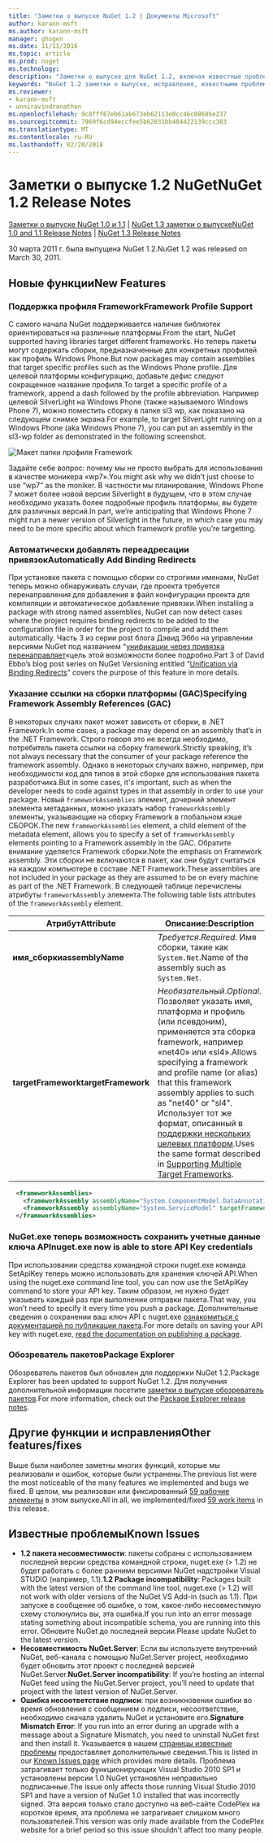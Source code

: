 ```yaml
---
title: "Заметки о выпуске NuGet 1.2 | Документы Microsoft"
author: karann-msft
ms.author: karann-msft
manager: ghogen
ms.date: 11/11/2016
ms.topic: article
ms.prod: nuget
ms.technology: 
description: "Заметки о выпуске для NuGet 1.2, включая известные проблемы, исправленные ошибки, добавленные функции и DCR."
keywords: "NuGet 1.2 заметки о выпуске, исправления, известными проблемами, добавлены функции, DCR"
ms.reviewer:
- karann-msft
- unniravindranathan
ms.openlocfilehash: 9c8fff67eb61ab673eb62113e0cc46c0868be237
ms.sourcegitcommit: 7969f6cd94eccfee5b62031bb404422139ccc383
ms.translationtype: MT
ms.contentlocale: ru-RU
ms.lasthandoff: 02/20/2018
---
```

# <a name="nuget-12-release-notes"></a><span data-ttu-id="7c572-104">Заметки о выпуске 1.2 NuGet</span><span class="sxs-lookup"><span data-stu-id="7c572-104">NuGet 1.2 Release Notes</span></span>

<span data-ttu-id="7c572-105">[Заметки о выпуске NuGet 1.0 и 1.1](../release-notes/nuget-1.1.md) | [NuGet 1.3 заметки о выпуске](../release-notes/nuget-1.3.md)</span><span class="sxs-lookup"><span data-stu-id="7c572-105">[NuGet 1.0 and 1.1 Release Notes](../release-notes/nuget-1.1.md) | [NuGet 1.3 Release Notes](../release-notes/nuget-1.3.md)</span></span>

<span data-ttu-id="7c572-106">30 марта 2011 г. была выпущена NuGet 1.2.</span><span class="sxs-lookup"><span data-stu-id="7c572-106">NuGet 1.2 was released on March 30, 2011.</span></span>

## <a name="new-features"></a><span data-ttu-id="7c572-107">Новые функции</span><span class="sxs-lookup"><span data-stu-id="7c572-107">New Features</span></span>

### <a name="framework-profile-support"></a><span data-ttu-id="7c572-108">Поддержка профиля Framework</span><span class="sxs-lookup"><span data-stu-id="7c572-108">Framework Profile Support</span></span>

<span data-ttu-id="7c572-109">С самого начала NuGet поддерживается наличие библиотек ориентироваться на различные платформы.</span><span class="sxs-lookup"><span data-stu-id="7c572-109">From the start, NuGet supported having libraries target different frameworks.</span></span> <span data-ttu-id="7c572-110">Но теперь пакеты могут содержать сборки, предназначенные для конкретных профилей как профиль Windows Phone.</span><span class="sxs-lookup"><span data-stu-id="7c572-110">But now packages may contain assemblies that target specific profiles such as the Windows Phone profile.</span></span> <span data-ttu-id="7c572-111">Для целевой платформы конфигурацию, добавьте дефис следуют сокращенное название профиля.</span><span class="sxs-lookup"><span data-stu-id="7c572-111">To target a specific profile of a framework, append a dash followed by the profile abbreviation.</span></span> <span data-ttu-id="7c572-112">Например целевой SilverLight на Windows Phone (также называемого Windows Phone 7), можно поместить сборку в папке sl3 wp, как показано на следующем снимке экрана.</span><span class="sxs-lookup"><span data-stu-id="7c572-112">For example, to target SilverLight running on a Windows Phone (aka Windows Phone 7), you can put an assembly in the sl3-wp folder as demonstrated in the following screenshot.</span></span>

![Макет папки профиля Framework](./media/framework-profile-support.png)

<span data-ttu-id="7c572-114">Задайте себе вопрос: почему мы не просто выбрать для использования в качестве моникера «wp7».</span><span class="sxs-lookup"><span data-stu-id="7c572-114">You might ask why we didn’t just choose to use “wp7” as the moniker.</span></span> <span data-ttu-id="7c572-115">В частности мы планирование, Windows Phone 7 может более новой версии Silverlight в будущем, что в этом случае необходимо указать более подробные профиль платформы, вы будете для различных версий.</span><span class="sxs-lookup"><span data-stu-id="7c572-115">In part, we’re anticipating that Windows Phone 7 might run a newer version of Silverlight in the future, in which case you may need to be more specific about which framework profile you’re targetting.</span></span>

### <a name="automatically-add-binding-redirects"></a><span data-ttu-id="7c572-116">Автоматически добавлять переадресации привязок</span><span class="sxs-lookup"><span data-stu-id="7c572-116">Automatically Add Binding Redirects</span></span>

<span data-ttu-id="7c572-117">При установке пакета с помощью сборки со строгими именами, NuGet теперь можно обнаруживать случаи, где проекта требуется перенаправления для добавления в файл конфигурации проекта для компиляции и автоматическое добавление привязки.</span><span class="sxs-lookup"><span data-stu-id="7c572-117">When installing a package with strong named assemblies, NuGet can now detect cases where the project requires binding redirects to be added to the configuration file in order for the project to compile and add them automatically.</span></span> <span data-ttu-id="7c572-118">Часть 3 из серии post блога Дэвид Эббо на управлении версиями NuGet под названием "[унификации через привязка перенаправляет](http://blog.davidebbo.com/2011/01/nuget-versioning-part-3-unification-via.html)«цель этой возможности более подробно.</span><span class="sxs-lookup"><span data-stu-id="7c572-118">Part 3 of David Ebbo’s blog post series on NuGet Versioning entitled “[Unification via Binding Redirects](http://blog.davidebbo.com/2011/01/nuget-versioning-part-3-unification-via.html)” covers the purpose of this feature in more details.</span></span>

<a name="framework-assembly-refs"></a>

### <a name="specifying-framework-assembly-references-gac"></a><span data-ttu-id="7c572-119">Указание ссылки на сборки платформы (GAC)</span><span class="sxs-lookup"><span data-stu-id="7c572-119">Specifying Framework Assembly References (GAC)</span></span>

<span data-ttu-id="7c572-120">В некоторых случаях пакет может зависеть от сборки, в .NET Framework.</span><span class="sxs-lookup"><span data-stu-id="7c572-120">In some cases, a package may depend on an assembly that’s in the .NET Framework.</span></span> <span data-ttu-id="7c572-121">Строго говоря это не всегда необходимо, потребитель пакета ссылки на сборку framework.</span><span class="sxs-lookup"><span data-stu-id="7c572-121">Strictly speaking, it’s not always necessary that the consumer of your package reference the framework assembly.</span></span> <span data-ttu-id="7c572-122">Однако в некоторых случаях важно, например, при необходимости код для типов в этой сборке для использования пакета разработчика.</span><span class="sxs-lookup"><span data-stu-id="7c572-122">But in some cases, it's important, such as when the developer needs to code against types in that assembly in order to use your package.</span></span> <span data-ttu-id="7c572-123">Новый `frameworkAssemblies` элемент, дочерний элемент элемента метаданных, можно указать набор `frameworkAssembly` элементы, указывающие на сборку Framework в глобальном кэше СБОРОК.</span><span class="sxs-lookup"><span data-stu-id="7c572-123">The new `frameworkAssemblies` element, a child element of the metadata element, allows you to specify a set of `frameworkAssembly` elements pointing to a Framework assembly in the GAC.</span></span> <span data-ttu-id="7c572-124">Обратите внимание уделяется Framework сборки.</span><span class="sxs-lookup"><span data-stu-id="7c572-124">Note the emphasis on Framework assembly.</span></span>
<span data-ttu-id="7c572-125">Эти сборки не включаются в пакет, как они будут считаться на каждом компьютере в составе .NET Framework.</span><span class="sxs-lookup"><span data-stu-id="7c572-125">These assemblies are not included in your package as they are assumed to be on every machine  as part of the .NET Framework.</span></span> <span data-ttu-id="7c572-126">В следующей таблице перечислены атрибуты `frameworkAssembly` элемента.</span><span class="sxs-lookup"><span data-stu-id="7c572-126">The following table lists attributes of the `frameworkAssembly` element.</span></span>


|<span data-ttu-id="7c572-127">Атрибут</span><span class="sxs-lookup"><span data-stu-id="7c572-127">Attribute</span></span> |<span data-ttu-id="7c572-128">Описание:</span><span class="sxs-lookup"><span data-stu-id="7c572-128">Description</span></span>|
|----------------|-----------|
|<span data-ttu-id="7c572-129">**имя_сборки**</span><span class="sxs-lookup"><span data-stu-id="7c572-129">**assemblyName**</span></span>|<span data-ttu-id="7c572-130">*Требуется*.</span><span class="sxs-lookup"><span data-stu-id="7c572-130">*Required*.</span></span> <span data-ttu-id="7c572-131">Имя сборки, такие как `System.Net`.</span><span class="sxs-lookup"><span data-stu-id="7c572-131">Name of the assembly such as `System.Net`.</span></span>|
|<span data-ttu-id="7c572-132">**targetFramework**</span><span class="sxs-lookup"><span data-stu-id="7c572-132">**targetFramework**</span></span>|<span data-ttu-id="7c572-133">*Необязательный*.</span><span class="sxs-lookup"><span data-stu-id="7c572-133">*Optional*.</span></span> <span data-ttu-id="7c572-134">Позволяет указать имя, платформа и профиль (или псевдоним), применяется эта сборка framework, например «net40» или «sl4».</span><span class="sxs-lookup"><span data-stu-id="7c572-134">Allows specifying a framework and profile name (or alias) that this framework assembly applies to such as "net40" or "sl4".</span></span> <span data-ttu-id="7c572-135">Использует тот же формат, описанный в [поддержки нескольких целевых платформ](../create-packages/supporting-multiple-target-frameworks.md).</span><span class="sxs-lookup"><span data-stu-id="7c572-135">Uses the same format described in [Supporting Multiple Target Frameworks](../create-packages/supporting-multiple-target-frameworks.md).</span></span>|

```xml
  <frameworkAssemblies>
    <frameworkAssembly assemblyName="System.ComponentModel.DataAnnotations" targetFramework="net40" />
    <frameworkAssembly assemblyName="System.ServiceModel" targetFramework="net40" />
  </frameworkAssemblies>
```

### <a name="nugetexe-now-is-able-to-store-api-key-credentials"></a><span data-ttu-id="7c572-136">NuGet.exe теперь возможность сохранить учетные данные ключа API</span><span class="sxs-lookup"><span data-stu-id="7c572-136">nuget.exe now is able to store API Key credentials</span></span>

<span data-ttu-id="7c572-137">При использовании средства командной строки nuget.exe команда SetApiKey теперь можно использовать для хранения ключей API.</span><span class="sxs-lookup"><span data-stu-id="7c572-137">When using the nuget.exe command line tool, you can now use the SetApiKey command to store your API key.</span></span> <span data-ttu-id="7c572-138">Таким образом, не нужно будет указывать каждый раз при выполнении отправки пакета.</span><span class="sxs-lookup"><span data-stu-id="7c572-138">That way, you won’t need to specify it every time you push a package.</span></span> <span data-ttu-id="7c572-139">Дополнительные сведения о сохранении ваш ключ API с nuget.exe [ознакомиться с документацией по публикации пакета](../create-packages/publish-a-package.md).</span><span class="sxs-lookup"><span data-stu-id="7c572-139">For more details on saving your API key with nuget.exe, [read the documentation on publishing a package](../create-packages/publish-a-package.md).</span></span>

### <a name="package-explorer"></a><span data-ttu-id="7c572-140">Обозреватель пакетов</span><span class="sxs-lookup"><span data-stu-id="7c572-140">Package Explorer</span></span>
<span data-ttu-id="7c572-141">Обозреватель пакетов был обновлен для поддержки NuGet 1.2.</span><span class="sxs-lookup"><span data-stu-id="7c572-141">Package Explorer has been updated to support NuGet 1.2.</span></span> <span data-ttu-id="7c572-142">Для получения дополнительной информации посетите [заметки о выпуске обозреватель пакетов](http://nuget.codeplex.com/wikipage?title=New%20features%20in%20NuGet%20Package%20Explorer%201.0).</span><span class="sxs-lookup"><span data-stu-id="7c572-142">For more information, check out the [Package Explorer release notes](http://nuget.codeplex.com/wikipage?title=New%20features%20in%20NuGet%20Package%20Explorer%201.0).</span></span>

## <a name="other-featuresfixes"></a><span data-ttu-id="7c572-143">Другие функции и исправления</span><span class="sxs-lookup"><span data-stu-id="7c572-143">Other features/fixes</span></span>

<span data-ttu-id="7c572-144">Выше были наиболее заметны многих функций, которые мы реализовали и ошибок, которые были устранены.</span><span class="sxs-lookup"><span data-stu-id="7c572-144">The previous list were the most noticeable of the many features we implemented and bugs we fixed.</span></span> <span data-ttu-id="7c572-145">В целом, мы реализован или фиксированный [59 рабочие элементы](http://nuget.codeplex.com/workitem/list/advanced?keyword=&status=All&type=All&priority=All&release=NuGet%201.2&assignedTo=All&component=All&sortField=Votes&sortDirection=Descending&page=0) в этом выпуске.</span><span class="sxs-lookup"><span data-stu-id="7c572-145">All in all, we implemented/fixed [59 work items](http://nuget.codeplex.com/workitem/list/advanced?keyword=&status=All&type=All&priority=All&release=NuGet%201.2&assignedTo=All&component=All&sortField=Votes&sortDirection=Descending&page=0) in this release.</span></span>

## <a name="known-issues"></a><span data-ttu-id="7c572-146">Известные проблемы</span><span class="sxs-lookup"><span data-stu-id="7c572-146">Known Issues</span></span>

* <span data-ttu-id="7c572-147">**1.2 пакета несовместимости**: пакеты собраны с использованием последней версии средства командной строки, nuget.exe (> 1.2) не будет работать с более ранними версиями NuGet надстройки Visual STUDIO (например, 1.1).</span><span class="sxs-lookup"><span data-stu-id="7c572-147">**1.2 Package incompatibility**: Packages built with the latest version of the command line tool, nuget.exe (> 1.2) will not work with older versions of the NuGet VS Add-in (such as 1.1).</span></span> <span data-ttu-id="7c572-148">При запуске в сообщение об ошибке, о том, какое-либо несовместимую схему столкнулись вы, эта ошибка.</span><span class="sxs-lookup"><span data-stu-id="7c572-148">If you run into an error message stating something about incompatible schema, you are running into this error.</span></span> <span data-ttu-id="7c572-149">Обновите NuGet до последней версии.</span><span class="sxs-lookup"><span data-stu-id="7c572-149">Please update NuGet to the latest version.</span></span>
* <span data-ttu-id="7c572-150">**Несовместимость NuGet.Server**: Если вы используете внутренний NuGet, веб-канала с помощью NuGet.Server project, необходимо будет обновить этот проект с последней версией NuGet.Server.</span><span class="sxs-lookup"><span data-stu-id="7c572-150">**NuGet.Server incompatibility**: If you’re hosting an internal NuGet feed using the NuGet.Server project, you’ll need to update that project with the latest version of NuGet.Server.</span></span>
* <span data-ttu-id="7c572-151">**Ошибка несоответствие подписи**: при возникновении ошибки во время обновления с сообщением о подписи, несоответствие, необходимо сначала удалить NuGet и установите его.</span><span class="sxs-lookup"><span data-stu-id="7c572-151">**Signature Mismatch Error**: If you run into an error during an upgrade with a message about a Signature Mismatch, you need to uninstall NuGet first and then install it.</span></span> <span data-ttu-id="7c572-152">Указывается в нашем [страницы известные проблемы](../release-notes/known-issues.md) предоставляет дополнительные сведения.</span><span class="sxs-lookup"><span data-stu-id="7c572-152">This is listed in our [Known Issues page](../release-notes/known-issues.md) which provides more details.</span></span> <span data-ttu-id="7c572-153">Проблема затрагивает только функционирующих Visual Studio 2010 SP1 и установлены версии 1.0 NuGet установлен неправильно подписанные.</span><span class="sxs-lookup"><span data-stu-id="7c572-153">The issue only affects those running Visual Studio 2010 SP1 and have a version of NuGet 1.0 installed that was incorrectly signed.</span></span> <span data-ttu-id="7c572-154">Эта версия только стало доступно на веб-сайте CodePlex на короткое время, эта проблема не затрагивает слишком много пользователей.</span><span class="sxs-lookup"><span data-stu-id="7c572-154">This version was only made available from the CodePlex website for a brief period so this issue shouldn't affect too many people.</span></span>